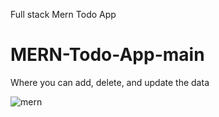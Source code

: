 Full stack Mern Todo App 
# MERN-Todo-App-main

Where you can add, delete, and update the data

<img src="https://pbs.twimg.com/media/FW1JHSZXEAAWoO0?format=png&name=large" alt="mern"/>




